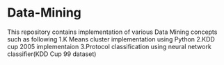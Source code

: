 # Data-Mining
This repository contains implementation of various Data Mining concepts such as following
          1.K Means cluster implementation using Python
          2.KDD cup 2005 implementaion 
          3.Protocol classification using neural network classifier(KDD Cup 99 dataset)
